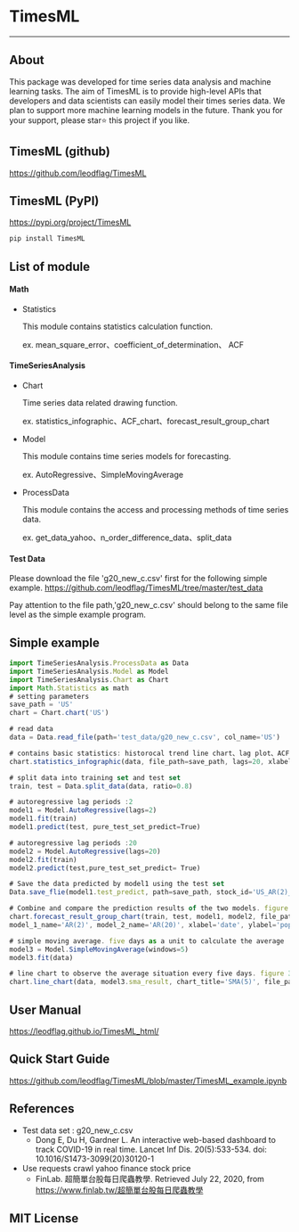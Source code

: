 # TimesML
---
## About
This package was developed for time series data analysis and machine learning tasks. The aim of TimesML is to provide high-level APIs that developers and data scientists can easily model their times series data. We plan to support more machine learning models in the future. Thank you for your support, please star⭐ this project if you like.

## TimesML (github)
https://github.com/leodflag/TimesML

## TimesML (PyPI)
https://pypi.org/project/TimesML
```js
pip install TimesML
```

## List of module
#### Math
* Statistics

    This module contains statistics calculation function.

    ex. mean_square_error、coefficient_of_determination、
        ACF

#### TimeSeriesAnalysis
* Chart

    Time series data related drawing function.

    ex. statistics_infographic、ACF_chart、forecast_result_group_chart

* Model

    This module contains time series models for forecasting.

    ex. AutoRegressive、SimpleMovingAverage

* ProcessData

    This module contains the access and processing methods of time series data.

    ex. get_data_yahoo、n_order_difference_data、split_data

#### Test Data
Please download the file 'g20_new_c.csv'  first for the following simple example.
https://github.com/leodflag/TimesML/tree/master/test_data

Pay attention to the file path,'g20_new_c.csv' should belong to the same file level as the simple example program.

## Simple example
```js
import TimeSeriesAnalysis.ProcessData as Data
import TimeSeriesAnalysis.Model as Model
import TimeSeriesAnalysis.Chart as Chart
import Math.Statistics as math
# setting parameters
save_path = 'US'
chart = Chart.chart('US')

# read data
data = Data.read_file(path='test_data/g20_new_c.csv', col_name='US')

# contains basic statistics: historocal trend line chart、lag plot、ACF chart. figure 1.
chart.statistics_infographic(data, file_path=save_path, lags=20, xlabel='date', ylabel='population')

# split data into training set and test set
train, test = Data.split_data(data, ratio=0.8)

# autoregressive lag periods :2
model1 = Model.AutoRegressive(lags=2)
model1.fit(train)
model1.predict(test, pure_test_set_predict=True)

# autoregressive lag periods :20
model2 = Model.AutoRegressive(lags=20)
model2.fit(train)
model2.predict(test,pure_test_set_predict= True)

# Save the data predicted by model1 using the test set
Data.save_flie(model1.test_predict, path=save_path, stock_id='US_AR(2)_predict', file_format='csv')

# Combine and compare the prediction results of the two models. figure 2.
chart.forecast_result_group_chart(train, test, model1, model2, file_path=save_path, 
model_1_name='AR(2)', model_2_name='AR(20)', xlabel='date', ylabel='population')

# simple moving average. five days as a unit to calculate the average
model3 = Model.SimpleMovingAverage(windows=5)
model3.fit(data)

# line chart to observe the average situation every five days. figure 3.
chart.line_chart(data, model3.sma_result, chart_title='SMA(5)', file_path=save_path, xlabel='date', ylabel='population')
```

## User Manual
https://leodflag.github.io/TimesML_html/

## Quick Start Guide
https://github.com/leodflag/TimesML/blob/master/TimesML_example.ipynb

## References

*  Test data set : g20_new_c.csv
	* Dong E, Du H, Gardner L. An interactive web-based dashboard to track COVID-19 in real time. Lancet Inf Dis. 20(5):533-534. doi: 10.1016/S1473-3099(20)30120-1
* Use requests crawl yahoo finance stock price
    * FinLab. 超簡單台股每日爬蟲教學. Retrieved July 22, 2020, from https://www.finlab.tw/超簡單台股每日爬蟲教學 

## MIT License

